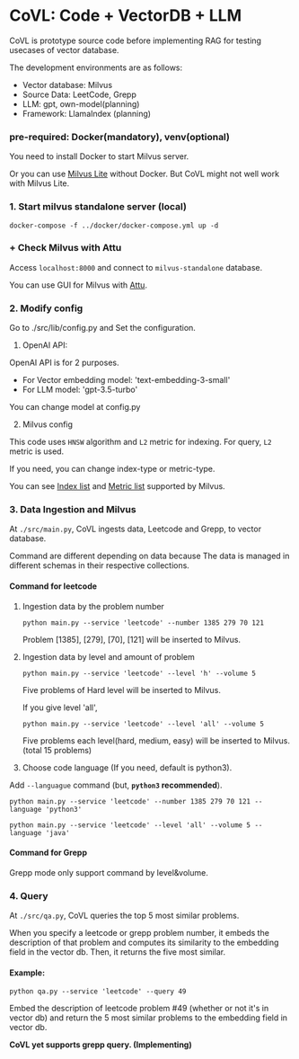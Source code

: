 # CoVL: Code + VectorDB + LLM
CoVL is prototype source code before implementing RAG for testing usecases of vector database. 

The development environments are as follows:
- Vector database: Milvus
- Source Data: LeetCode, Grepp
- LLM: gpt, own-model(planning)
- Framework: LlamaIndex (planning)

### pre-required: Docker(mandatory), venv(optional)
You need to install Docker to start Milvus server.

Or you can use [Milvus Lite](https://milvus.io/docs/milvus_lite.md) without Docker.
But CoVL might not well work with Milvus Lite.

### 1. Start milvus standalone server (local)
`docker-compose -f ../docker/docker-compose.yml up -d`

### + Check Milvus with Attu
Access `localhost:8000` and connect to `milvus-standalone` database.

You can use GUI for Milvus with [Attu](https://github.com/zilliztech/attu).

### 2. Modify config
Go to ./src/lib/config.py and Set the configuration.
1. OpenAI API:

OpenAI API is for 2 purposes.

- For Vector embedding model: 'text-embedding-3-small'
- For LLM model: 'gpt-3.5-turbo'

You can change model at config.py

2. Milvus config

This code uses `HNSW` algorithm and `L2` metric for indexing.
For query, `L2` metric is used.

If you need, you can change index-type or metric-type.

You can see [Index list](https://milvus.io/docs/index.md#floating) and [Metric list](https://milvus.io/docs/metric.md) supported by Milvus.

### 3. Data Ingestion and Milvus
At `./src/main.py`, CoVL ingests data, Leetcode and Grepp, to vector database.

Command are different depending on data because The data is managed in different schemas in their respective collections.

#### Command for leetcode 
1. Ingestion data by the problem number

    `python main.py --service 'leetcode' --number 1385 279 70 121`
    
    Problem [1385], [279], [70], [121] will be inserted to Milvus.

2. Ingestion data by level and amount of problem

    `python main.py --service 'leetcode' --level 'h' --volume 5`

    Five problems of Hard level will be inserted to Milvus.

    If you give level 'all',

    `python main.py --service 'leetcode' --level 'all' --volume 5`

    Five problems each level(hard, medium, easy) will be inserted to Milvus. (total 15 problems)

3. Choose code language (If you need, default is python3).

Add `--languague` command (but, **`python3` recommended**).

`python main.py --service 'leetcode' --number 1385 279 70 121 --language 'python3'`

`python main.py --service 'leetcode' --level 'all' --volume 5 --language 'java'`

#### Command for Grepp
Grepp mode only support command by level&volume.

### 4. Query
At `./src/qa.py`, CoVL queries the top 5 most similar problems.

When you specify a leetcode or grepp problem number, it embeds the description of that problem and computes its similarity to the embedding field in the vector db. Then, it returns the five most similar.

#### Example:

`python qa.py --service 'leetcode' --query 49`

Embed the description of leetcode problem #49 (whether or not it's in vector db) and return the 5 most similar problems to the embedding field in vector db.

**CoVL yet supports grepp query. (Implementing)**


